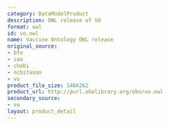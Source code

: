 ```yaml
---
category: DataModelProduct
description: OWL release of VO
format: owl
id: vo.owl
name: Vaccine Ontology OWL release
original_source:
- bfo
- iao
- chebi
- ncbitaxon
- vo
product_file_size: 1466262
product_url: http://purl.obolibrary.org/obo/vo.owl
secondary_source:
- vo
layout: product_detail
---
```

